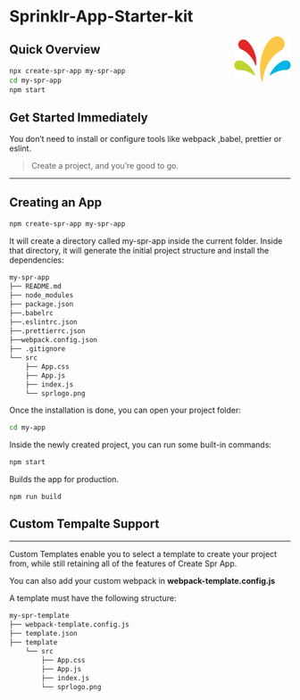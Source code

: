 # Sprinklr-App-Starter-kit

<img alt="Logo" align="right" src="./src/sprlogo.png" width="20%" />

## Quick Overview
```sh
npx create-spr-app my-spr-app
cd my-spr-app
npm start
```


## Get Started Immediately

You don’t need to install or configure tools like webpack ,babel, prettier or eslint.

>Create a project, and you’re good to go.

---

## Creating an App

```sh
npm create-spr-app my-spr-app
```

It will create a directory called my-spr-app inside the current folder.
Inside that directory, it will generate the initial project structure and install the dependencies:

```
my-spr-app
├── README.md
├── node_modules
├── package.json
├──.babelrc
├──.eslintrc.json
├──.prettierrc.json
├──webpack.config.json
├── .gitignore
└── src
    ├── App.css
    ├── App.js
    ├── index.js
    └── sprlogo.png
```

Once the installation is done, you can open your project folder:

```sh
cd my-app
```

Inside the newly created project, you can run some built-in commands:

```sh
npm start
```

Builds the app for production.

```ch
npm run build
```

## Custom Tempalte Support
---

Custom Templates enable you to select a template to create your project from, while still retaining all of the features of Create Spr App.

You can also add your custom webpack in **webpack-template.config.js**

A template must have the following structure:

```
my-spr-template
├── webpack-template.config.js
├── template.json
├── template
    └── src
        ├── App.css
        ├── App.js
        ├── index.js
        └── sprlogo.png
```